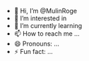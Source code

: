 - 👋 Hi, I’m @MulinRoge
- 👀 I’m interested in 
- 🌱 I’m currently learning
- 📫 How to reach me ...
- 😄 Pronouns: ...
- ⚡ Fun fact: ...

<!---
MulinRoge/MulinRoge is a ✨ special ✨ repository because its `README.md` (this file) appears on your GitHub profile.
You can click the Preview link to take a look at your changes.
--->
